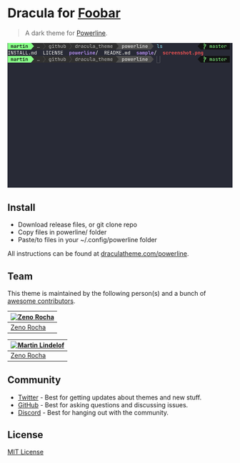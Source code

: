 # Dracula for [Foobar](https://foobar.com)

> A dark theme for [Powerline](https://github.com/powerline/powerline).

![Screenshot](./screenshot.png)

## Install

* Download release files, or git clone repo
* Copy files in powerline/ folder
* Paste/to files in your ~/.config/powerline folder

All instructions can be found at [draculatheme.com/powerline](https://draculatheme.com/powerline).

## Team

This theme is maintained by the following person(s) and a bunch of [awesome contributors](https://github.com/dracula/foobar/graphs/contributors).

| [![Zeno Rocha](https://github.com/zenorocha.png?size=100)](https://github.com/zenorocha) |
| ---------------------------------------------------------------------------------------- |
| [Zeno Rocha](https://github.com/zenorocha)                                               |

| [![Martin Lindelof](https://github.com/martinlindelof.png?size=100)](https://github.com/martinlindelof) |
| ---------------------------------------------------------------------------------------- |
| [Zeno Rocha](https://github.com/martinlindelof)                                               |
## Community

- [Twitter](https://twitter.com/draculatheme) - Best for getting updates about themes and new stuff.
- [GitHub](https://github.com/dracula/dracula-theme/discussions) - Best for asking questions and discussing issues.
- [Discord](https://draculatheme.com/discord-invite) - Best for hanging out with the community.

## License

[MIT License](./LICENSE)
